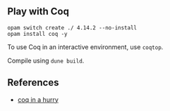 ## Play with Coq

```
opam switch create ./ 4.14.2 --no-install
opam install coq -y
```

To use Coq in an interactive environment, use `coqtop`.

Compile using `dune build`.

## References

- [coq in a hurry](https://cel.hal.science/inria-00001173)
